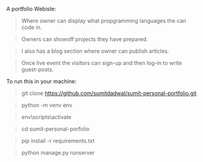 A portfolio Webiste:

> Where owner can display what propgramming languages the can code in.

> Owners can showoff projects they have prepared.

> I also has a blog section where owner can publish articles.

> Once live event the visitors can sign-up and then log-in to write guest-posts.


To run this in your machine:

> git clone https://github.com/sumitdadwal/sumit-personal-portfolio.git

> python -m venv env

> env\scripts\activate

> cd sumit-personal-porfolio

> pip install -r requirements.txt

> python manage.py runserver
